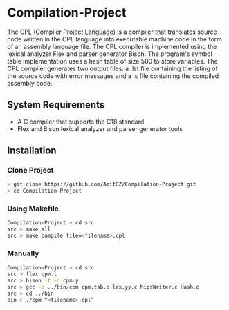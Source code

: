 # Compilation-Project
The CPL (Compiler Project Language) is a compiler that translates source code written in the CPL language into executable machine code in the form of an assembly language file. The CPL compiler is implemented using the lexical analyzer Flex and parser generator Bison. The program's symbol table implementation uses a hash table of size 500 to store variables. The CPL compiler generates two output files: a <filename>.lst file containing the listing of the source code with error messages and a <filename>.s file containing the compiled assembly code.

## System Requirements
* A C compiler that supports the C18 standard
* Flex and Bison lexical analyzer and parser generator tools


## Installation

### Clone Project

```bash
> git clone https://github.com/AmitGZ/Compilation-Project.git
> cd Compilation-Project
```

### Using Makefile

```bash
Compilation-Project > cd src
src > make all
src > make compile file=<filename>.cpl
```

### Manually

```bash
Compilation-Project > cd src
src > flex cpm.l
src > bison -t -d cpm.y
src > gcc -o ../bin/cpm cpm.tab.c lex.yy.c MipsWriter.c Hash.c
src > cd ../bin
bin > ./cpm “<filename>.cpl”
```

